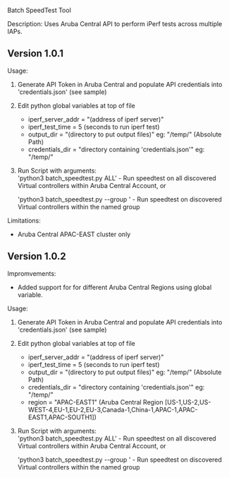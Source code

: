 Batch SpeedTest Tool

Description:
Uses Aruba Central API to perform iPerf tests across multiple IAPs.


## Version 1.0.1 ##
Usage:
1. Generate API Token in Aruba Central and populate API credentials into 'credentials.json' (see sample)
2. Edit python global variables at top of file
    - iperf_server_addr = "(address of iperf server)"          
    - iperf_test_time = 5   (seconds to run iperf test)                           
    - output_dir = "(directory to put output files)"  eg: "/temp/"  (Absolute Path)
    - credentials_dir = "directory containing 'credentials.json'" eg: "/temp/"
3. Run Script with arguments:                 
    'python3 batch_speedtest.py ALL' - Run speedtest on all discovered Virtual controllers within Aruba Central Account, or

    'python3 batch_speedtest.py --group <groupname>' - Run speedtest on discovered Virtual controllers within the named group

Limitations:
- Aruba Central APAC-EAST cluster only

## Version 1.0.2 ##
Impromvements:
- Added support for for different Aruba Central Regions using global variable.

Usage:
1. Generate API Token in Aruba Central and populate API credentials into 'credentials.json' (see sample)
2. Edit python global variables at top of file
    - iperf_server_addr = "(address of iperf server)"          
    - iperf_test_time = 5   (seconds to run iperf test)                           
    - output_dir = "(directory to put output files)"  eg: "/temp/"  (Absolute Path)
    - credentials_dir = "directory containing 'credentials.json'" eg: "/temp/"
    - region = "APAC-EAST1" (Aruba Central Region \[US-1,US-2,US-WEST-4,EU-1,EU-2,EU-3,Canada-1,China-1,APAC-1,APAC-EAST1,APAC-SOUTH1\])
3. Run Script with arguments:                 
    'python3 batch_speedtest.py ALL' - Run speedtest on all discovered Virtual controllers within Aruba Central Account, or

    'python3 batch_speedtest.py --group <groupname>' - Run speedtest on discovered Virtual controllers within the named group




